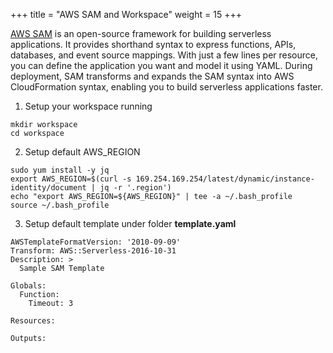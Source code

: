 +++
title = "AWS SAM and Workspace"
weight = 15
+++

[AWS SAM](https://aws.amazon.com/serverless/sam/) is an open-source  framework for building serverless applications. It provides shorthand syntax to express functions, APIs, databases, and event source mappings. With just a few lines per resource, you can define the application you want and model it using YAML. During deployment, SAM transforms and expands the SAM syntax into AWS CloudFormation syntax, enabling you to build serverless applications faster.

1. Setup your workspace running
```
mkdir workspace
cd workspace
```

2. Setup default AWS_REGION
```
sudo yum install -y jq
export AWS_REGION=$(curl -s 169.254.169.254/latest/dynamic/instance-identity/document | jq -r '.region')
echo "export AWS_REGION=${AWS_REGION}" | tee -a ~/.bash_profile
source ~/.bash_profile
```

3. Setup default template under folder **template.yaml**

```
AWSTemplateFormatVersion: '2010-09-09'
Transform: AWS::Serverless-2016-10-31
Description: >
  Sample SAM Template

Globals:
  Function:
    Timeout: 3

Resources:

Outputs:


```